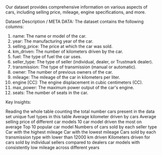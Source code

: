 Our dataset provides comprehensive information on various aspects of cars, including selling price, mileage, engine specifications, and more.

Dataset Description / META DATA: The dataset contains the following columns:
1.	name: The name or model of the car.
2.	year: The manufacturing year of the car.
3.	selling_price: The price at which the car was sold.
4.	km_driven: The number of kilometers driven by the car.
5.	fuel: The type of fuel the car uses.
6.	seller_type: The type of seller (individual, dealer, or Trustmark dealer).
7.	transmission: The type of transmission (manual or automatic).
8.	owner: The number of previous owners of the car.
9.	mileage: The mileage of the car in kilometers per liter.
10.	engine [CC]: The engine displacement in cubic centimeters (CC).
11.	max_power: The maximum power output of the car's engine.
12.	seats: The number of seats in the car.


Key Insights:

Reading the whole table counting the total number cars present in the data set unique fuel types in this table Average kilometer driven by cars Average selling price of different car models 10 car model driven the most on average Top 10 popular car model Numbers of cars sold by each seller type Car with the highest mileage Car with the lowest mileage Cars sold by each transmission type with lower than 12000 km driven Kilometers driven for cars sold by individual sellers compared to dealers car models with consistently low mileage across different years


